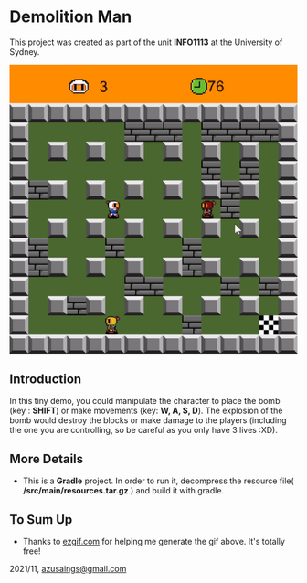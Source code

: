 # Demolition Man
This project was created as part of the unit **INFO1113** at the University of Sydney.

![](./demo.gif)

## Introduction
In this tiny demo, you could manipulate the character to place the bomb (key : **SHIFT**) or make movements (key: **W, A, S, D**). 
The explosion of the bomb would destroy the blocks or make damage to the players (including the one you are controlling, so be careful as you only have 3 lives :XD). 
## More Details
* This is a **Gradle** project. In order to run it, decompress the resource file( **/src/main/resources.tar.gz** ) and build it with gradle.
## To Sum Up
* Thanks to [ezgif.com](https://ezgif.com/video-to-gif) for helping me generate the gif above. It's totally free!

2021/11, azusaings@gmail.com